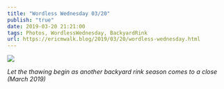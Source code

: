 ```yaml
---
title: "Wordless Wednesday 03/20"
publish: "true"
date: 2019-03-20 21:21:00
tags: Photos, WordlessWednesday, BackyardRink
url: https://ericmwalk.blog/2019/03/20/wordless-wednesday.html
---
```


![](https://ericmwalk.blog/uploads/2021/ab1032cd06.jpg)

*Let the thawing begin as another backyard rink season comes to a close (March 2019)*